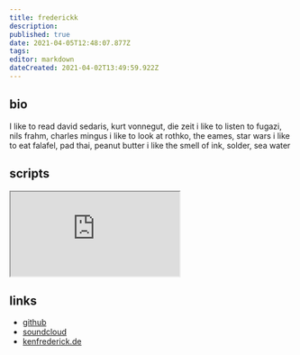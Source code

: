 ```yaml
---
title: frederickk
description: 
published: true
date: 2021-04-05T12:48:07.877Z
tags: 
editor: markdown
dateCreated: 2021-04-02T13:49:59.922Z
---
```


## bio
I like to read david sedaris, kurt vonnegut, die zeit
i like to listen to fugazi, nils frahm, charles mingus
i like to look at rothko, the eames, star wars
i like to eat falafel, pad thai, peanut butter
i like the smell of ink, solder, sea water


## scripts

<iframe src="https://p3r7.github.io/norns-gallery-render/?author=frederickk"id="gallery-iframe"></iframe>

## links

- [github](https://github.com/frederickk)
- [soundcloud](https://soundcloud.com/frederickken)
- [kenfrederick.de](http://kenfrederick.de/)
